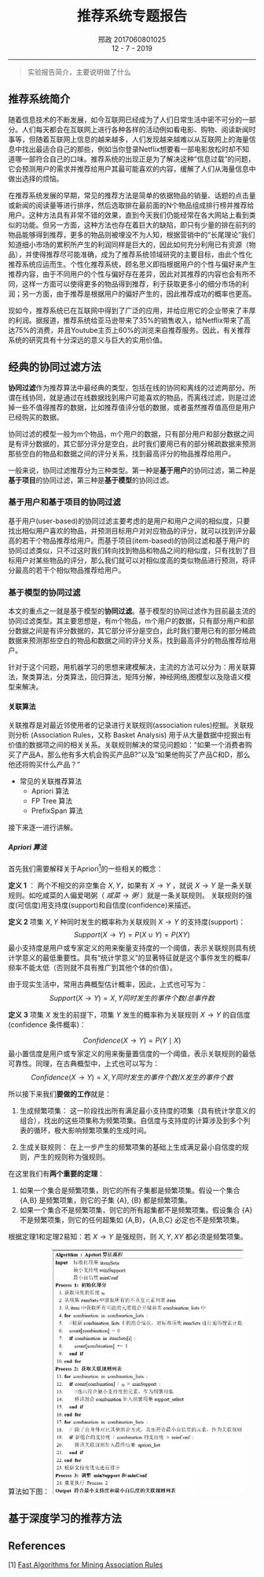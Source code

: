 <h1 style="text-align: center"> 推荐系统专题报告 </h1>
<div style="text-align: center"><middle>邢政     2017060801025</middle></div>
<div style="text-align: center"><middle>12 - 7 - 2019</middle></div>

___

>实验报告简介，主要说明做了什么


## 推荐系统简介

随着信息技术的不断发展，如今互联网已经成为了人们日常生活中密不可分的一部分。人们每天都会在互联网上进行各种各样的活动例如看电影、购物、阅读新闻时事等，但随着互联网上信息的越来越多，人们发现越来越难以从互联网上的海量信息中找出最适合自己的那些，例如当你登录Netflix想要看一部电影放松时却不知道哪一部符合自己的口味。推荐系统的出现正是为了解决这种“信息过载”的问题，它会预测用户的需求并推荐给用户其最可能喜欢的内容，缓解了人们从海量信息中做出选择的烦恼。

在推荐系统发展的早期，常见的推荐方法是简单的依据物品的销量、话题的点击量或新闻的阅读量等进行排序，然后选取排在最前面的N个物品组成排行榜并推荐给用户。这种方法具有非常不错的效果，直到今天我们仍能经常在各大网站上看到类似的功能。但另一方面，这种方法也存在着巨大的缺陷，即只有少量的排在前列的物品能够得到推荐，更多的物品则被埋没不为人知，根据营销中的“长尾理论”我们知道细小市场的累积所产生的利润同样是巨大的，因此如何充分利用已有资源（物品），并使得推荐尽可能准确，成为了推荐系统领域研究的主要目标，由此个性化推荐系统应运而生。个性化推荐系统，顾名思义即指根据用户的个性与偏好来产生推荐内容，由于不同用户的个性与偏好存在差异，因此对其推荐的内容也会有所不同，这样一方面可以使得更多的物品得到推荐，利于获取更多小的细分市场的利润；另一方面，由于推荐是根据用户的偏好产生的，因此推荐成功的概率也更高。

现如今，推荐系统已在互联网中得到了广泛的应用，并给应用它的企业带来了丰厚的利润。据报道，推荐系统给亚马逊带来了35%的销售收入，给Netflix带来了高达75%的消费，并且Youtube主页上60%的浏览来自推荐服务。因此，有关推荐系统的研究具有十分深远的意义与巨大的实用价值。


## 经典的协同过滤方法

**协同过滤**作为推荐算法中最经典的类型，包括在线的协同和离线的过滤两部分。所谓在线协同，就是通过在线数据找到用户可能喜欢的物品，而离线过滤，则是过滤掉一些不值得推荐的数据，比如推荐值评分低的数据，或者虽然推荐值高但是用户已经购买的数据。

协同过滤的模型一般为m个物品，m个用户的数据，只有部分用户和部分数据之间是有评分数据的，其它部分评分是空白，此时我们要用已有的部分稀疏数据来预测那些空白的物品和数据之间的评分关系，找到最高评分的物品推荐给用户。

一般来说，协同过滤推荐分为三种类型。第一种是**基于用户**的协同过滤，第二种是**基于项目**的协同过滤，第三种是**基于模型**的协同过滤。

### 基于用户和基于项目的协同过滤

基于用户(user-based)的协同过滤主要考虑的是用户和用户之间的相似度，只要找出相似用户喜欢的物品，并预测目标用户对对应物品的评分，就可以找到评分最高的若干个物品推荐给用户。而基于项目(item-based)的协同过滤和基于用户的协同过滤类似，只不过这时我们转向找到物品和物品之间的相似度，只有找到了目标用户对某些物品的评分，那么我们就可以对相似度高的类似物品进行预测，将评分最高的若干个相似物品推荐给用户。

### 基于模型的协同过滤

本文的重点之一就是基于模型的**协同过滤**。基于模型的协同过滤作为目前最主流的协同过滤类型。其主要思想是，有m个物品，m个用户的数据，只有部分用户和部分数据之间是有评分数据的，其它部分评分是空白，此时我们要用已有的部分稀疏数据来预测那些空白的物品和数据之间的评分关系，找到最高评分的物品推荐给用户。

针对于这个问题，用机器学习的思想来建模解决，主流的方法可以分为：用关联算法，聚类算法，分类算法，回归算法，矩阵分解，神经网络,图模型以及隐语义模型来解决。

#### 关联算法
关联推荐是对最近邻使用者的记录进行关联规则(association rules)挖掘。关联规则分析 (Association Rules，又称 Basket Analysis) 用于从大量数据中挖掘出有价值的数据项之间的相关关系。关联规则解决的常见问题如：“如果一个消费者购买了产品A，那么他有多大机会购买产品B?”以及“如果他购买了产品C和D，那么他还将购买什么产品？”

- 常见的关联推荐算法
    - Apriori 算法
    - FP Tree 算法
    - PrefixSpan 算法

接下来逐一进行讲解。

##### Apriori 算法

首先我们需要解释关于Apriori[<sup>1</sup>](#Apriori)的一些相关的概念：

**定义 1** ： 两个不相交的非空集合 $X,Y$，如果有 $X \rightarrow Y$ ，就说 $X \rightarrow Y$ 是一条关联规则。如吃咸菜的人偏爱喝粥（ $咸菜 \rightarrow 粥$ ）就是一条关联规则。 关联规则的强度(可信度)用支持度(support)和自信度(confidence)来描述。

**定义 2** 项集 $X,Y$ 种同时发生的概率称为关联规则 $X \rightarrow Y$ 的支持度(support)：
$$
Support(X \rightarrow Y) = P(X \cup Y) = P(XY)
$$最小支持度是用户或专家定义的用来衡量支持度的一个阈值，表示关联规则具有统计学意义的最低重要性。具有“统计学意义”的显著特征就是这个事件发生的概率/频率不能太低（否则就不具有推广到其他个体的价值）。

由于现实生活中，常用古典概型估计概率，因此，上式也可写为：$$
Support(X \rightarrow Y) = X,Y同时发生的事件个数 / 总事件数
$$

**定义 3** 项集 $X$ 发生的前提下，项集 $Y$ 发生的概率称为关联规则 $X \rightarrow Y$ 的自信度(confidence 条件概率)：

$$
Confidence(X \rightarrow Y) = P(Y \mid X)
 $$最小置信度是用户或专家定义的用来衡量置信度的一个阈值，表示关联规则的最低可靠性。同理，在古典概型中，上式也可以写为：$$
 Confidence(X \rightarrow Y) = {X,Y同时发生的事件个数}/{X发生的事件个数}
 $$

 所以接下来我们**要做的工作**就是：
 1. 生成频繁项集：
这一阶段找出所有满足最小支持度的项集（具有统计学意义的组合），找出的这些项集称为频繁项集。自信度与支持度的计算涉及到多个列表的循环，极大影响频繁项集的生成时间。

2. 生成关联规则：
在上一步产生的频繁项集的基础上生成满足最小自信度的规则，产生的规则称为强规则。

在这里我们有**两个重要的定理**：
1. 如果一个集合是频繁项集，则它的所有子集都是频繁项集。假设一个集合 {A,B} 是频繁项集，则它的子集 {A}, {B} 都是频繁项集。
2. 如果一个集合不是频繁项集，则它的所有超集都不是频繁项集。假设集合 {A} 不是频繁项集，则它的任何超集如 {A,B}，{A,B,C} 必定也不是频繁项集。

根据定理1和定理2易知：若 $X \rightarrow Y$ 是强规则，则 $X,Y,XY$ 都必须是频繁项集。

算法如下图：
<img height="500px" src="img/Apriori .jpg"/>




## 基于深度学习的推荐方法




## References

[1] [Fast Algorithms for Mining Association Rules](http://citeseer.ist.psu.edu/viewdoc/download;jsessionid=011922E95979A9A163656A1CC432BE46?doi=10.1.1.100.2474&rep=rep1&type=pdf) <div id="Apriori"></div>





